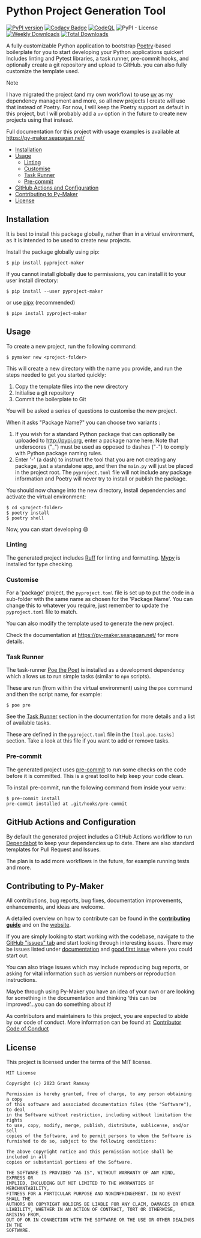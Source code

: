 # Python Project Generation Tool <!-- omit in toc -->

[![PyPI version](https://badge.fury.io/py/pyproject-maker.svg)](https://badge.fury.io/py/pyproject-maker)
[![Codacy
Badge](https://app.codacy.com/project/badge/Grade/7c86940f816b455ab171dc8126476849)](https://app.codacy.com/gh/seapagan/py-maker/dashboard?utm_source=gh&utm_medium=referral&utm_content=&utm_campaign=Badge_grade)
[![CodeQL](https://github.com/seapagan/py-maker/actions/workflows/codeql.yml/badge.svg)](https://github.com/seapagan/py-maker/actions/workflows/codeql.yml)
![PyPI - License](https://img.shields.io/pypi/l/pyproject-maker)
[![Weekly Downloads](https://static.pepy.tech/personalized-badge/pyproject-maker?period=week&units=international_system&left_color=black&right_color=green&left_text=Weekly%20Downloads)](https://pepy.tech/project/pyproject-maker)
[![Total Downloads](https://static.pepy.tech/personalized-badge/pyproject-maker?period=total&units=international_system&left_color=black&right_color=green&left_text=Total%20Downloads)](https://pepy.tech/project/pyproject-maker)

A fully customizable Python application to bootstrap
[Poetry](https://python-poetry.org/)-based boilerplate for you to start
developing your Python applications quicker! Includes linting and Pytest
libraries, a task runner, pre-commit hooks, and optionally create a git
repository and upload to GitHub. you can also fully customize the template used.

> [!NOTE]
>
> I have migrated the project (and my own workflow) to use
> [uv](https://docs.astral.sh/uv/) as my dependency management and more, so all
> new projects I create will use that instead of Poetry. For now, I will keep
> the Poetry support as default in this project, but I will probably add a `uv`
> option in the future to create new projects using that instead.

Full documentation for this project with usage examples is available at
<https://py-maker.seapagan.net/>

- [Installation](#installation)
- [Usage](#usage)
  - [Linting](#linting)
  - [Customise](#customise)
  - [Task Runner](#task-runner)
  - [Pre-commit](#pre-commit)
- [GitHub Actions and Configuration](#github-actions-and-configuration)
- [Contributing to Py-Maker](#contributing-to-py-maker)
- [License](#license)

## Installation

It is best to install this package globally, rather than in a virtual
environment, as it is intended to be used to create new projects.

Install the package globally using pip:

```console
$ pip install pyproject-maker
```

If you cannot install globally due to permissions, you can install it to your
user install directory:

```console
$ pip install --user pyproject-maker
```

or use [pipx](https://pypa.github.io/pipx/) (recommended)

```console
$ pipx install pyproject-maker
```

## Usage

To create a new project, run the following command:

```console
$ pymaker new <project-folder>
```

This will create a new directory with the name you provide, and run the steps
needed to get you started quickly:

1. Copy the template files into the new directory
2. Initialise a git repository
3. Commit the boilerplate to Git

You will be asked a series of questions to customise the new project.

When it asks "Package Name?" you can choose two variants :

1. If you wish for a standard Python package that can optionally be uploaded to
   <http://pypi.org>, enter a package name here. Note that underscores ("_")
   must be used as opposed to dashes ("-") to comply with Python package naming
   rules.
2. Enter '-' (a dash) to instruct the tool that you are not creating any
   package, just a standalone app, and then the `main.py` will just be placed in
   the project root. The `pyproject.toml` file will not include any package
   information and Poetry will never try to install or publish the package.

You should now change into the new directory, install dependencies and activate
the virtual environment:

```console
$ cd <project-folder>
$ poetry install
$ poetry shell
```

Now, you can start developing :smile:

### Linting

The generated project includes [Ruff](https://docs.astral.sh/ruff/) for linting
and formatting. [Mypy](http://mypy-lang.org/) is installed for type checking.

### Customise

For a 'package' project, the `pyproject.toml` file is set up to put the code in
a sub-folder with the same name as chosen for the 'Package Name'. You can change
this to whatever you require, just remember to update the `pyproject.toml` file
to match.

You can also modify the template used to generate the new project.

Check the documentation at <https://py-maker.seapagan.net/> for more details.

### Task Runner

The task-runner [Poe the Poet](https://github.com/nat-n/poethepoet) is installed
as a development dependency which allows us to run simple tasks (similar to
`npm` scripts).

These are run (from within the virtual environment) using the `poe` command and
then the script name, for example:

```console
$ poe pre
```

See the [Task Runner](https://py-maker.seapagan.net/tasks/) section in the
documentation for more details and a list of available tasks.

These are defined in the `pyproject.toml` file in the `[tool.poe.tasks]`
section. Take a look at this file if you want to add or remove tasks.

### Pre-commit

The generated project uses [pre-commit](https://pre-commit.com/) to run some
checks on the code before it is committed.  This is a great tool to help keep
your code clean.

To install pre-commit, run the following command from inside your venv:

```console
$ pre-commit install
pre-commit installed at .git/hooks/pre-commit
```

## GitHub Actions and Configuration

By default the generated project includes a GitHub Actions workflow to run
[Dependabot](https://dependabot.com/) to keep your dependencies up to date.
There are also standard templates for Pull Request and Issues.

The plan is to add more workflows in the future, for example running tests and
more.

## Contributing to Py-Maker

All contributions, bug reports, bug fixes, documentation improvements,
enhancements, and ideas are welcome.

A detailed overview on how to contribute can be found in the **[contributing
guide](CONTRIBUTING.md)** and on the
[website](http://py-maker.seapagan.net/contributing/).

If you are simply looking to start working with the codebase, navigate to the
[GitHub "issues" tab](https://github.com/seapagan/py-maker/issues) and start
looking through interesting issues. There may be issues listed under
[documentation](https://github.com/seapagan/py-maker/issues?labels=documentation&sort=updated&state=open)
and [good first
issue](https://github.com/seapagan/py-maker/issues?labels=good+first+issue&sort=updated&state=open)
where you could start out.

You can also triage issues which may include reproducing bug reports, or asking
for vital information such as version numbers or reproduction instructions.

Maybe through using Py-Maker you have an idea of your own or are looking for
something in the documentation and thinking ‘this can be improved’...you can do
something about it!

As contributors and maintainers to this project, you are expected to abide by
our code of conduct. More information can be found at: [Contributor Code of
Conduct](https://github.com/seapagan/py-maker/blob/main/CODE_OF_CONDUCT.md)

## License

This project is licensed under the terms of the MIT license.

```pre
MIT License

Copyright (c) 2023 Grant Ramsay

Permission is hereby granted, free of charge, to any person obtaining a copy
of this software and associated documentation files (the "Software"), to deal
in the Software without restriction, including without limitation the rights
to use, copy, modify, merge, publish, distribute, sublicense, and/or sell
copies of the Software, and to permit persons to whom the Software is
furnished to do so, subject to the following conditions:

The above copyright notice and this permission notice shall be included in all
copies or substantial portions of the Software.

THE SOFTWARE IS PROVIDED "AS IS", WITHOUT WARRANTY OF ANY KIND, EXPRESS OR
IMPLIED, INCLUDING BUT NOT LIMITED TO THE WARRANTIES OF MERCHANTABILITY,
FITNESS FOR A PARTICULAR PURPOSE AND NONINFRINGEMENT. IN NO EVENT SHALL THE
AUTHORS OR COPYRIGHT HOLDERS BE LIABLE FOR ANY CLAIM, DAMAGES OR OTHER
LIABILITY, WHETHER IN AN ACTION OF CONTRACT, TORT OR OTHERWISE, ARISING FROM,
OUT OF OR IN CONNECTION WITH THE SOFTWARE OR THE USE OR OTHER DEALINGS IN THE
SOFTWARE.


```
